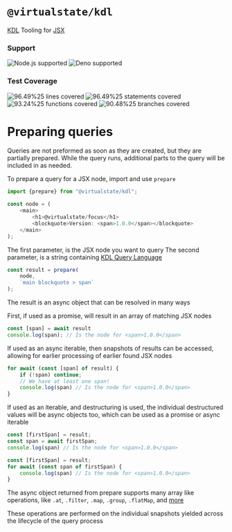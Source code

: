 # `@virtualstate/kdl`

[KDL](https://github.com/kdl-org/kdl) Tooling for [JSX](https://github.com/virtualstate/focus)

[//]: # (badges)

### Support

 ![Node.js supported](https://img.shields.io/badge/node-%3E%3D16.0.0-blue) ![Deno supported](https://img.shields.io/badge/deno-%3E%3D1.17.0-blue) 

### Test Coverage

 ![96.49%25 lines covered](https://img.shields.io/badge/lines-96.49%25-brightgreen) ![96.49%25 statements covered](https://img.shields.io/badge/statements-96.49%25-brightgreen) ![93.24%25 functions covered](https://img.shields.io/badge/functions-93.24%25-brightgreen) ![90.48%25 branches covered](https://img.shields.io/badge/branches-90.48%25-brightgreen)

[//]: # (badges)

# Preparing queries

Queries are not preformed as soon as they are created, but they are partially prepared. 
While the query runs, additional parts to the query will be included in as needed. 

To prepare a query for a JSX node, import and use `prepare`

```typescript jsx
import {prepare} from "@virtualstate/kdl";

const node = (
    <main>
        <h1>@virtualstate/focus</h1>
        <blockquote>Version: <span>1.0.0</span></blockquote>
    </main>
);
```

The first parameter, is the JSX node you want to query
The second parameter, is a string containing [KDL Query Language](https://github.com/kdl-org/kdl/blob/main/QUERY-SPEC.md)

```typescript jsx
const result = prepare(
    node,
    `main blockquote > span`
);
```

The result is an async object that can be resolved in many ways

First, if used as a promise, will result in an array of matching JSX nodes

```typescript jsx
const [span] = await result
console.log(span); // Is the node for <span>1.0.0</span>
```

If used as an async iterable, then snapshots of results can be accessed, allowing for earlier processing
of earlier found JSX nodes

```typescript jsx
for await (const [span] of result) {
    if (!span) continue;
    // We have at least one span!
    console.log(span) // Is the node for <span>1.0.0</span>
}
```

If used as an iterable, and destructuring is used, the individual destructured values will
be async objects too, which can be used as a promise or async iterable

```typescript jsx
const [firstSpan] = result;
const span = await firstSpan;
console.log(span) // Is the node for <span>1.0.0</span>
```
```typescript jsx
const [firstSpan] = result;
for await (const span of firstSpan) {
    console.log(span) // Is the node for <span>1.0.0</span>
}
```

The async object returned from prepare supports many array like operations, 
like `.at`, `.filter`, `.map`, `.group`, `.flatMap`, and [more](https://github.com/virtualstate/promise/blob/143b070e298b3417ac13b891b818d567c7346522/src/split/type.ts#L104-L138)

These operations are performed on the individual snapshots yielded across the lifecycle of the query process